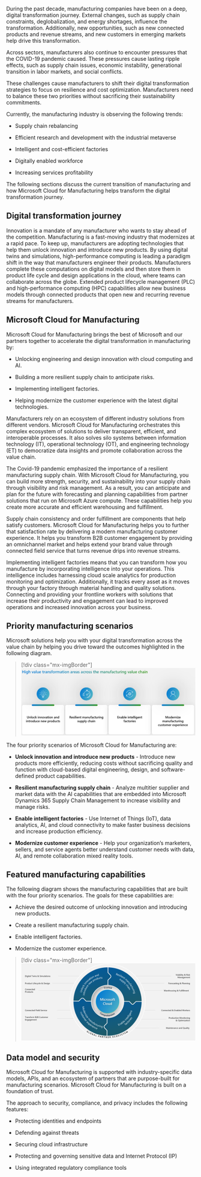 During the past decade, manufacturing companies have been on a deep, digital transformation journey. External changes, such as supply chain constraints, deglobalization, and energy shortages, influence the transformation. Additionally, new opportunities, such as new connected products and revenue streams, and new customers in emerging markets help drive this transformation.

Across sectors, manufacturers also continue to encounter pressures that the COVID-19 pandemic caused. These pressures cause lasting ripple effects, such as supply chain issues, economic instability, generational transition in labor markets, and social conflicts.

These challenges cause manufacturers to shift their digital transformation strategies to focus on resilience and cost optimization. Manufacturers need to balance these two priorities without sacrificing their sustainability commitments.


Currently, the manufacturing industry is observing the following trends:

-	Supply chain rebalancing

-	Efficient research and development with the industrial metaverse

-	Intelligent and cost-efficient factories

-	Digitally enabled workforce

-	Increasing services profitability

The following sections discuss the current transition of manufacturing and how Microsoft Cloud for Manufacturing helps transform the digital transformation journey.

## Digital transformation journey

Innovation is a mandate of any manufacturer who wants to stay ahead of the competition. Manufacturing is a fast-moving industry that modernizes at a rapid pace. To keep up, manufacturers are adopting technologies that help them unlock innovation and introduce new products. By using digital twins and simulations, high-performance computing is leading a paradigm shift in the way that manufacturers engineer their products. Manufacturers complete these computations on digital models and then store them in product life cycle and design applications in the cloud, where teams can collaborate across the globe. Extended product lifecycle management (PLC) and high-performance computing (HPC) capabilities allow new business models through connected products that open new and recurring revenue streams for manufacturers.

## Microsoft Cloud for Manufacturing

Microsoft Cloud for Manufacturing brings the best of Microsoft and our partners together to accelerate the digital transformation in manufacturing by:

-	Unlocking engineering and design innovation with cloud computing and AI.

-	Building a more resilient supply chain to anticipate risks.

-	Implementing intelligent factories.

-	Helping modernize the customer experience with the latest digital technologies.

Manufacturers rely on an ecosystem of different industry solutions from different vendors. Microsoft Cloud for Manufacturing orchestrates this complex ecosystem of solutions to deliver transparent, efficient, and interoperable processes. It also solves silo systems between information technology (IT), operational technology (OT), and engineering technology (ET) to democratize data insights and promote collaboration across the value chain.

The Covid-19 pandemic emphasized the importance of a resilient manufacturing supply chain. With Microsoft Cloud for Manufacturing, you can build more strength, security, and sustainability into your supply chain through visibility and risk management. As a result, you can anticipate and plan for the future with forecasting and planning capabilities from partner solutions that run on Microsoft Azure compute. These capabilities help you create more accurate and efficient warehousing and fulfillment.

Supply chain consistency and order fulfillment are components that help satisfy customers. Microsoft Cloud for Manufacturing helps you to further that satisfaction rate by delivering a modern manufacturing customer experience. It helps you transform B2B customer engagement by providing an omnichannel market and helps extend your brand value through connected field service that turns revenue drips into revenue streams.

Implementing intelligent factories means that you can transform how you manufacture by incorporating intelligence into your operations. This intelligence includes harnessing cloud scale analytics for production monitoring and optimization. Additionally, it tracks every asset as it moves through your factory through material handling and quality solutions. Connecting and providing your frontline workers with solutions that increase their productivity and engagement can lead to improved operations and increased innovation across your business.

## Priority manufacturing scenarios

Microsoft solutions help you with your digital transformation across the value chain by helping you drive toward the outcomes highlighted in the following diagram.

> [!div class="mx-imgBorder"]
> [![Diagram of priority manufacturing  scenarios.](../media/scenarios.png)](../media/scenarios.png#lightbox)

The four priority scenarios of Microsoft Cloud for Manufacturing are:

- **Unlock innovation and introduce new products** - Introduce new products more efficiently, reducing costs without sacrificing quality and function with cloud-based digital engineering, design, and software-defined product capabilities. 

- **Resilient manufacturing supply chain** - Analyze multitier supplier and market data with the AI capabilities that are embedded into Microsoft Dynamics 365 Supply Chain Management to increase visibility and manage risks.

- **Enable intelligent factories** - Use Internet of Things (IoT), data analytics, AI, and cloud connectivity to make faster business decisions and increase production efficiency.

- **Modernize customer experience** - Help your organization’s marketers, sellers, and service agents better understand customer needs with data, AI, and remote collaboration mixed reality tools.

## Featured manufacturing capabilities

The following diagram shows the manufacturing capabilities that are built with the four priority scenarios. The goals for these capabilities are: 

- Achieve the desired outcome of unlocking innovation and introducing new products.

- Create a resilient manufacturing supply chain.

- Enable intelligent factories.

- Modernize the customer experience.

> [!div class="mx-imgBorder"]
> [![Diagram of Microsoft Cloud for Manufacturing capabilities.](../media/cloud-manufacturing.png)](../media/cloud-manufacturing.png#lightbox)

## Data model and security

Microsoft Cloud for Manufacturing is supported with industry-specific data models, APIs, and an ecosystem of partners that are purpose-built for manufacturing scenarios. Microsoft Cloud for Manufacturing is built on a foundation of trust.

The approach to security, compliance, and privacy includes the following features:

- Protecting identities and endpoints

- Defending against threats

- Securing cloud infrastructure

- Protecting and governing sensitive data and Internet Protocol (IP)

- Using integrated regulatory compliance tools
